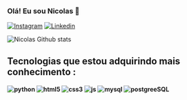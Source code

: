 
### Olá! Eu sou Nicolas 👋

[![Instagram](https://img.shields.io/badge/Instagram-E4405F?style=for-the-badge&logo=instagram&logoColor=white)](https://www.instagram.com/nhkenji/)
[![Linkedin](https://img.shields.io/badge/LinkedIn-0077B5?style=for-the-badge&logo=linkedin&logoColor=white)](https://www.linkedin.com/in/nicolas-henrique-758710133)

![Nicolas Github stats](https://github-readme-stats.vercel.app/api?username=henriNicolas&show_icons=true&theme=dracula)


## Tecnologias que estou adquirindo mais conhecimento :

<div style="display: inline_block"><b>
    <img align="center" alt="python" src="https://img.shields.io/badge/Python-14354C?style=for-the-badge&logo=python&logoColor=white" />
    <img align="center" alt="html5" src="https://img.shields.io/badge/HTML5-E34F26?style=for-the-badge&logo=html5&logoColor=white" />
    <img align="center" alt="css3" src="https://img.shields.io/badge/CSS3-1572B6?style=for-the-badge&logo=css3&logoColor=white" />
    <img align="center" alt="js" src="https://img.shields.io/badge/JavaScript-F7DF1E?style=for-the-badge&logo=javascript&logoColor=black" />
    <img align="center" alt="mysql" src="https://img.shields.io/badge/MySQL-005C84?style=for-the-badge&logo=mysql&logoColor=white" />    
    <img align="center" alt="postgreeSQL" src="https://img.shields.io/badge/PostgreSQL-316192?style=for-the-badge&logo=postgresql&logoColor=white" />
</div><br/>
